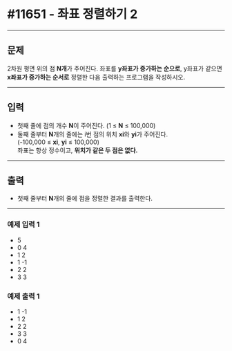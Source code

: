 # #11651 - 좌표 정렬하기 2

---

## 문제
2차원 평면 위의 점 **N개**가 주어진다. 좌표를 **y좌표가 증가하는 순으로**, y좌표가 같으면 **x좌표가 증가하는 순서로** 정렬한 다음 출력하는 프로그램을 작성하시오.

---

## 입력
- 첫째 줄에 점의 개수 **N**이 주어진다. (1 ≤ **N** ≤ 100,000)
- 둘째 줄부터 **N**개의 줄에는 i번 점의 위치 **xi**와 **yi**가 주어진다.  
  (-100,000 ≤ **xi**, **yi** ≤ 100,000)  
  좌표는 항상 정수이고, **위치가 같은 두 점은 없다.**

---

## 출력
- 첫째 줄부터 **N**개의 줄에 점을 정렬한 결과를 출력한다.

---

### 예제 입력 1
- 5 
- 0 4 
- 1 2 
- 1 -1
- 2 2
- 3 3

### 예제 출력 1
- 1 -1
- 1 2
- 2 2
- 3 3
- 0 4